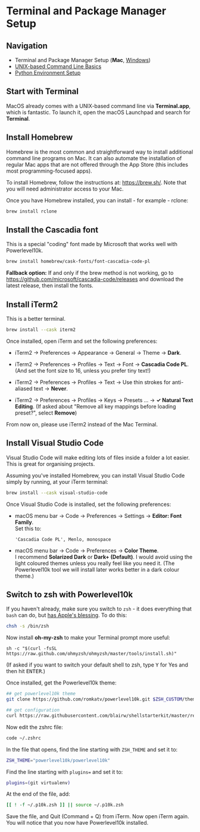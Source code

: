 # Terminal and Package Manager Setup

## Navigation

- Terminal and Package Manager Setup (**Mac**, [Windows](01-terminal-setup-win.md))
- [UNIX-based Command Line Basics](02-unix-basics.md)
- [Python Environment Setup](03-python-setup.md)

## Start with Terminal

MacOS already comes with a UNIX-based command line via **Terminal.app**, which is fantastic. To launch it, open the macOS Launchpad and search for **Terminal**.

## Install Homebrew

Homebrew is the most common and straightforward way to install additional command line programs on Mac. It can also automate the installation of regular Mac apps that are not offered through the App Store (this includes most programming-focused apps).

To install Homebrew, follow the instructions at: https://brew.sh/. Note that you will need administrator access to your Mac.

Once you have Homebrew installed, you can install - for example - rclone:

```bash
brew install rclone
```

## Install the Cascadia font

This is a special "coding" font made by Microsoft that works well with Powerlevel10k.

```bash
brew install homebrew/cask-fonts/font-cascadia-code-pl
```

**Fallback option:** If and only if the brew method is not working, go to https://github.com/microsoft/cascadia-code/releases and download the latest release, then install the fonts.


## Install iTerm2

This is a better terminal.

```bash
brew install --cask iterm2
```

Once installed, open iTerm and set the following preferences:

- iTerm2 &rarr; Preferences &rarr; Appearance &rarr; General &rarr; Theme &rarr; **Dark**.

- iTerm2 &rarr; Preferences &rarr; Profiles &rarr; Text &rarr; Font &rarr; **Cascadia Code PL**. (And set the font size to 16, unless you prefer tiny text!)

- iTerm2 &rarr; Preferences &rarr; Profiles &rarr; Text &rarr; Use thin strokes for anti-aliased text &rarr; **Never**.

- iTerm2 &rarr; Preferences &rarr; Profiles &rarr; Keys &rarr; Presets ... &rarr; **&check; Natural Text Editing**. (If asked about "Remove all key mappings before loading preset?", select **Remove**)

From now on, please use iTerm2 instead of the Mac Terminal.

## Install Visual Studio Code

Visual Studio Code will make editing lots of files inside a folder a lot easier. This is great for organising projects.

Assuming you've installed Homebrew, you can install Visual Studio Code simply by running, at your iTerm terminal:

```bash
brew install --cask visual-studio-code
```

Once Visual Studio Code is installed, set the following preferences:

- macOS menu bar &rarr; Code &rarr; Preferences &rarr; Settings &rarr; **Editor: Font Family**.  
Set this to:
    
    ```
    'Cascadia Code PL', Menlo, monospace
    ```

- macOS menu bar &rarr; Code &rarr; Preferences &rarr; **Color Theme**.  
I recommend **Solarized Dark** or **Dark+ (Default)**. I would avoid using the light coloured themes unless you really feel like you need it. (The Powerlevel10k tool we will install later works better in a dark colour theme.)

## Switch to zsh with Powerlevel10k

If you haven't already, make sure you switch to `zsh` - it does everything that `bash` can do, but [has Apple's blessing](https://support.apple.com/en-us/HT208050). To do this:

```bash
chsh -s /bin/zsh
```

Now install **oh-my-zsh** to make your Terminal prompt more useful:

```
sh -c "$(curl -fsSL https://raw.github.com/ohmyzsh/ohmyzsh/master/tools/install.sh)"
```

(If asked if you want to switch your default shell to zsh, type <kbd>Y</kbd> for Yes and then hit <kbd>ENTER</kbd>.)

Once installed, get the Powerlevel10k theme:

```bash
## get powerlevel10k theme
git clone https://github.com/romkatv/powerlevel10k.git $ZSH_CUSTOM/themes/powerlevel10k

## get configuration
curl https://raw.githubusercontent.com/blairw/shellstarterkit/master/resources/dot-p10k.zsh -o ~/.p10k.zsh
```

Now edit the zshrc file:

```bash
code ~/.zshrc
```

In the file that opens, find the line starting with `ZSH_THEME` and set it to:

```bash
ZSH_THEME="powerlevel10k/powerlevel10k"
```

Find the line starting with `plugins=` and set it to:

```bash
plugins=(git virtualenv)
```

At the end of the file, add:

```bash
[[ ! -f ~/.p10k.zsh ]] || source ~/.p10k.zsh
```

Save the file, and Quit (Command + Q) from iTerm. Now open iTerm again. You will notice that you now have Powerlevel10k installed.
